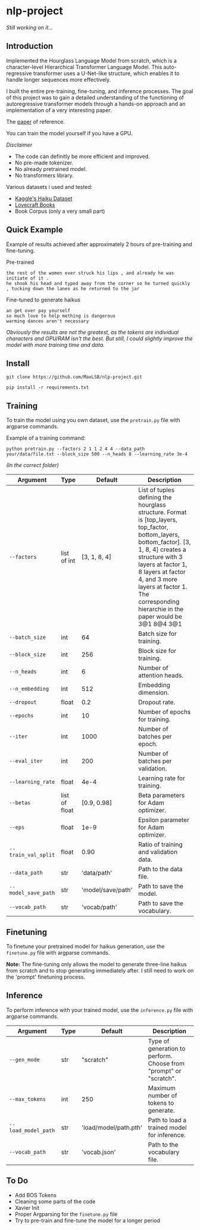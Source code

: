 # nlp-project

_Still working on it..._

## Introduction

Implemented the Hourglass Language Model from scratch, which is a character-level Hierarchical Transformer Language Model. This auto-regressive transformer uses a U-Net-like structure, which enables it to handle longer sequences more effectively. 

I built the entire pre-training, fine-tuning, and inference processes. The goal of this project was to gain a detailed understanding of the functioning of autoregressive transformer models through a hands-on approach and an implementation of a very interesting paper.

The [paper](https://arxiv.org/abs/2110.13711) of reference. 

You can train the model yourself if you have a GPU.

*Disclaimer*
- The code can definitly be more efficient and improved.
- No pre-made tokenizer.
- No already pretrained model.
- No transformers library.

Various datasets i used and tested:
- [Kaggle's Haiku Dataset](https://www.kaggle.com/datasets/hjhalani30/haiku-dataset)
- [Lovecraft Books](https://data.world/mattgawarecki/hp-lovecraft)
- Book Corpus (only a very small part)

## Quick Example

Example of results achieved after approximately 2 hours of pre-training and fine-tuning.

Pre-trained
```
the rest of the women ever struck his lips , and already he was initiate of it .
he shook his head and typed away from the corner so he turned quickly , tucking down the lanes as he returned to the jar
```
Fine-tuned to generate haikus
```
an get over pay yourself
so much love to help mething is dangerous
warming dances aren't necessary
```

*Obviously the results are not the greatest, as the tokens are individual characters and GPU/RAM isn't the best. But still, I could slightly improve the model with more training time and data.*

## Install

```
git clone https://github.com/MaxLSB/nlp-project.git
```
```
pip install -r requirements.txt
```

## Training 

To train the model using you own dataset, use the ```pretrain.py``` file with argparse commands.

Example of a training command:
```
python pretrain.py --factors 2 1 1 2 4 4 --data_path your/data/file.txt --block_size 500 --n_heads 8 --learning_rate 3e-4
```
_(In the correct folder)_

| Argument | Type | Default | Description |
|----------|------|---------|-------------|
| `--factors` | list of int | [3, 1, 8, 4] | List of tuples defining the hourglass structure. Format is [top_layers, top_factor, bottom_layers, bottom_factor]. [3, 1, 8, 4] creates a structure with 3 layers at factor 1, 8 layers at factor 4, and 3 more layers at factor 1. The corresponding hierarchie in the paper would be 3@1 8@4 3@1  |
| `--batch_size` | int | 64 | Batch size for training. |
| `--block_size` | int | 256 | Block size for training. |
| `--n_heads` | int | 6 | Number of attention heads. |
| `--n_embedding` | int | 512 | Embedding dimension. |
| `--dropout` | float | 0.2 | Dropout rate. |
| `--epochs` | int | 10 | Number of epochs for training. |
| `--iter` | int | 1000 | Number of batches per epoch. |
| `--eval_iter` | int | 200 | Number of batches per validation. |
| `--learning_rate` | float | 4e-4 | Learning rate for training. |
| `--betas` | list of float | [0.9, 0.98] | Beta parameters for Adam optimizer. |
| `--eps` | float | 1e-9 | Epsilon parameter for Adam optimizer. |
| `--train_val_split` | float | 0.90 | Ratio of training and validation data. |
| `--data_path` | str | 'data/path' | Path to the data file. |
| `--model_save_path` | str | 'model/save/path' | Path to save the model. |
| `--vocab_path` | str | 'vocab/path' | Path to save the vocabulary. |


## Finetuning

To finetune your pretrained model for haikus generation, use the ```finetune.py``` file with argparse commands.

**Note:** The fine-tuning only allows the model to generate three-line haikus from scratch and to stop generating immediately after.
I still need to work on the 'prompt' finetuning process.

## Inference

To perform inference with your trained model, use the ```inference.py``` file with argparse commands.

| Argument | Type | Default | Description |
|----------|------|---------|-------------|
| `--gen_mode` | str | "scratch" | Type of generation to perform. Choose from "prompt" or "scratch". |
| `--max_tokens` | int | 250 | Maximum number of tokens to generate. |
| `--load_model_path` | str | 'load/model/path.pth' | Path to load a trained model for inference. |
| `--vocab_path` | str | 'vocab.json' | Path to the vocabulary file. |

## To Do
- Add BOS Tokens
- Cleaning some parts of the code
- Xavier Init
- Proper Argparsing for the ```finetune.py``` file
- Try to pre-train and fine-tune the model for a longer period